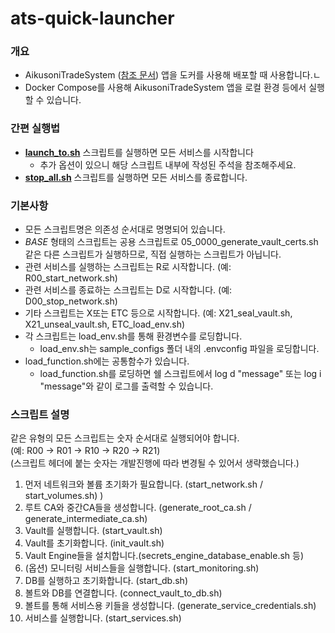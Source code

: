 # ats-quick-launcher

### 개요
- AikusoniTradeSystem ([참조 문서](https://github.com/AikusoniTradeSystem/documents)) 앱을 도커를 사용해 배포할 때 사용합니다.ㄴ
- Docker Compose를 사용해 AikusoniTradeSystem 앱을 로컬 환경 등에서 실행할 수 있습니다.

### 간편 실행법
- **[launch_to.sh](./launch_to.sh)** 스크립트를 실행하면 모든 서비스를 시작합니다
  - 추가 옵션이 있으니 해당 스크립트 내부에 작성된 주석을 참조해주세요.
- **[stop_all.sh](./stop_all.sh)** 스크립트를 실행하면 모든 서비스를 종료합니다.

### 기본사항
- 모든 스크립트명은 의존성 순서대로 명명되어 있습니다.
- *_BASE_* 형태의 스크립트는 공용 스크립트로 05_0000_generate_vault_certs.sh 같은 다른 스크립트가 실행하므로, 직접 실행하는 스크립트가 아닙니다.
- 관련 서비스를 실행하는 스크립트는 R로 시작합니다. (예: R00_start_network.sh)
- 관련 서비스를 종료하는 스크립트는 D로 시작합니다. (예: D00_stop_network.sh)
- 기타 스크립트는 X또는 ETC 등으로 시작합니다. (예: X21_seal_vault.sh, X21_unseal_vault.sh, ETC_load_env.sh)
- 각 스크립트는 load_env.sh를 통해 환경변수를 로딩합니다.
  - load_env.sh는 sample_configs 폴더 내의 .envconfig 파일을 로딩합니다.
- load_function.sh에는 공통함수가 있습니다. 
  - load_function.sh를 로딩하면 쉘 스크립트에서 log d "message" 또는 log i "message"와 같이 로그를 출력할 수 있습니다.

### 스크립트 설명
같은 유형의 모든 스크립트는 숫자 순서대로 실행되어야 합니다. \
(예: R00 -> R01 -> R10 -> R20 -> R21) \
(스크립트 헤더에 붙는 숫자는 개발진행에 따라 변경될 수 있어서 생략했습니다.)
1. 먼저 네트워크와 볼륨 초기화가 필요합니다. (start_network.sh / start_volumes.sh) )
1. 루트 CA와 중간CA들을 생성합니다. (generate_root_ca.sh / generate_intermediate_ca.sh)
1. Vault를 실행합니다. (start_vault.sh)
1. Vault를 초기화합니다. (init_vault.sh)
1. Vault Engine들을 설치합니다.(secrets_engine_database_enable.sh 등)
1. (옵션) 모니터링 서비스들을 실행합니다. (start_monitoring.sh)
1. DB를 실행하고 초기화합니다. (start_db.sh)
1. 볼트와 DB를 연결합니다. (connect_vault_to_db.sh)
1. 볼트를 통해 서비스용 키들을 생성합니다. (generate_service_credentials.sh)
1. 서비스를 실행합니다. (start_services.sh)